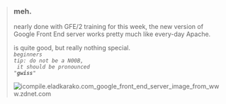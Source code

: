 <blockquote><h3><strong>meh.</strong></h3>
nearly done with GFE/2 training for this week,
the new version of Google Front End server works pretty much like every-day Apache. <br />

is quite good, but really nothing special.<br />
<code><em>beginners tip: do not be a N00B, <br />
it should be pronounced "<strong>gwiss</strong>"</em></code>

<img src="https://icompile.eladkarako.com/_uploads/2015/02/icompile.eladkarako.com_google_front_end_server_image_from_www.zdnet_.com_.gif" alt="icompile.eladkarako.com_google_front_end_server_image_from_www.zdnet.com" class="aligncenter size-full wp-image-2632" /></blockquote>